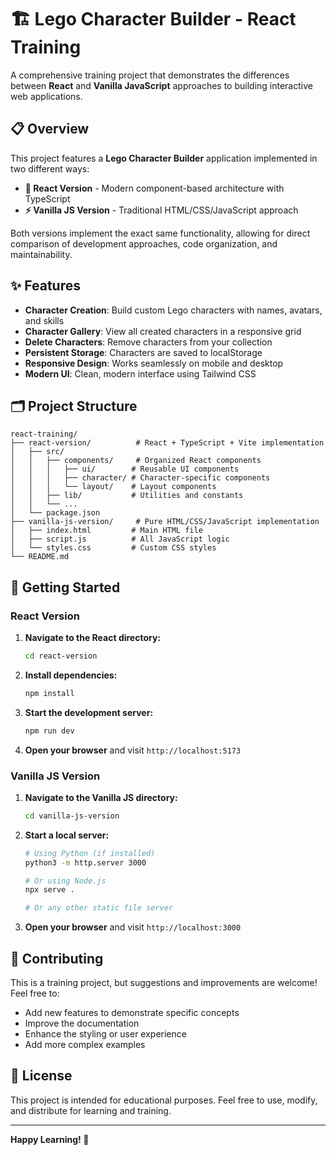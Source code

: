 # 🏗️ Lego Character Builder - React Training

A comprehensive training project that demonstrates the differences between **React** and **Vanilla JavaScript** approaches to building interactive web applications.

## 📋 Overview

This project features a **Lego Character Builder** application implemented in two different ways:

- **🚀 React Version** - Modern component-based architecture with TypeScript
- **⚡ Vanilla JS Version** - Traditional HTML/CSS/JavaScript approach

Both versions implement the exact same functionality, allowing for direct comparison of development approaches, code organization, and maintainability.

## ✨ Features

- **Character Creation**: Build custom Lego characters with names, avatars, and skills
- **Character Gallery**: View all created characters in a responsive grid
- **Delete Characters**: Remove characters from your collection
- **Persistent Storage**: Characters are saved to localStorage
- **Responsive Design**: Works seamlessly on mobile and desktop
- **Modern UI**: Clean, modern interface using Tailwind CSS

## 🗂️ Project Structure

```
react-training/
├── react-version/          # React + TypeScript + Vite implementation
│   ├── src/
│   │   ├── components/     # Organized React components
│   │   │   ├── ui/        # Reusable UI components
│   │   │   ├── character/ # Character-specific components
│   │   │   └── layout/    # Layout components
│   │   ├── lib/           # Utilities and constants
│   │   └── ...
│   └── package.json
├── vanilla-js-version/     # Pure HTML/CSS/JavaScript implementation
│   ├── index.html         # Main HTML file
│   ├── script.js          # All JavaScript logic
│   └── styles.css         # Custom CSS styles
└── README.md
```

## 🚀 Getting Started

### React Version

1. **Navigate to the React directory:**
   ```bash
   cd react-version
   ```

2. **Install dependencies:**
   ```bash
   npm install
   ```

3. **Start the development server:**
   ```bash
   npm run dev
   ```

4. **Open your browser** and visit `http://localhost:5173`

### Vanilla JS Version

1. **Navigate to the Vanilla JS directory:**
   ```bash
   cd vanilla-js-version
   ```

2. **Start a local server:**
   ```bash
   # Using Python (if installed)
   python3 -m http.server 3000
   
   # Or using Node.js
   npx serve .
   
   # Or any other static file server
   ```

3. **Open your browser** and visit `http://localhost:3000`

## 🤝 Contributing

This is a training project, but suggestions and improvements are welcome! Feel free to:

- Add new features to demonstrate specific concepts
- Improve the documentation
- Enhance the styling or user experience
- Add more complex examples

## 📄 License

This project is intended for educational purposes. Feel free to use, modify, and distribute for learning and training.

---

**Happy Learning! 🎉**
